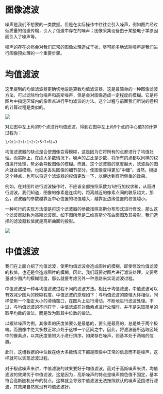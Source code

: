# 图像滤波

噪声是我们不想要的一类数据。但是在实际操作中往往会引入噪声，例如图片经过低质量的信道传输，引入了信道中存在的噪声；图像采集设备由于某些电子学原因而引入了噪声等。

噪声的存在必然会对我们正常的图像处理造成干扰，尽可能多地滤除噪声是我们进行图像预处理的一个重要步骤。

# 均值滤波

这里提到的均值滤波器更确切地说是算数均值滤波器，这是最简单的一种图像滤波方法，可以滤除均匀噪声和高斯噪声，但是会对图像造成一定程度的模糊。它是将图片中指定区域内的像素点进行平均滤波的方法。这个过程与前面我们所说的卷积的计算过程是类似的。

![](https://tva1.sinaimg.cn/large/007rAy9hgy1g3rmmujedyj30cw04gglm.jpg)

对左图中左上角的9个点进行均值滤波，得到右图中左上角9个点的中心值3的计算过程为：

```
1/9(1+2+1+1+2+2+5+7+6)=3
```

均值滤波器的缺点是会使图像变得模糊，这是因为它将所有的点都进行了均值处理。而实际上，在绝大多数情况下，噪声的占比是少数，将所有的点都以同样的权值进行处理，势必会导致图像的模糊。而且，这个滤波器的宽度越大，滤波后的图片就会越模糊，也就是丢失图像的细节部分，使图像变得更加“中庸”。当然，根据这个特点，也可以将这个滤波器的权值更改一下，以便达到有所侧重的效果。

例如，在对图片进行滤波操作时，不应该全部按照系数为1进行加权求和，从而进行滤波。我们知道，图像的像素是连续的，距离越近的像素点间的联系越大，那么，滤波器的参数越靠近中心位置的权值越大，越靠近边缘位置的权值越小。

一种可行的实现方法便是将这个滤波器的参数按照高斯分布形式进行修改，那么这个滤波器就称为高斯滤波器。如下图所示是二维高斯分布曲面图及其投影，我们选择的滤波器权值就是高斯曲面的投影。

![](https://tva1.sinaimg.cn/large/007rAy9hgy1g3rmmujedyj30cw04gglm.jpg)

# 中值滤波

我们在上面介绍了均值滤波，使用均值滤波会造成图片的模糊，即使修改均值滤波的权值，也还是会造成图片的模糊。因此，我们既要对图片进行滤波处理，又要尽量减少图片的模糊程度，那么就要考虑另外一种思路来实现滤波过程。

中值滤波是一种与均值滤波过程不同的滤波方法。相比于均值滤波，中值滤波可以有效减少图片的模糊程度。中值滤波的原理如下：与均值滤波的原理大体相似，同样使用一个指定大小的滑动窗口，在图片上进行滑动，不断地进行滤波处理。不过，与均值滤波的不同在于，中值滤波在对像素点进行处理时，并不是采取简单的取平均数的做法，而是改为取其中位数的做法。

以椒盐噪声为例，其像素的灰度值要么是最低的，要么是最高的，总是处于两个极端。而图像中绝大多数正常点处于这样一个区间之中，因此，将滤波器所选取区域中的像素点，以其灰度值的大小进行排序，如果存在噪声，则基本处于两端的位置。

此时，这组数据的中位数在绝大多数情况下都是图像中正常的信息而不是噪声，这样就可以实现滤波过程。

对于椒盐噪声来讲，中值滤波的效果要好于均值滤波。而对于高斯噪声来讲，均值滤波的效果优于中值滤波，这是因为，高斯噪声的特点是噪声颜色值不固定，基本符合高斯随机分布的特点，这样就会导致中值滤波无法按照默认的噪声范围进行滤波，其效果自然就没有均值滤波好。
